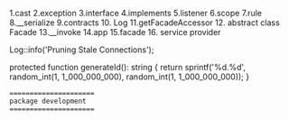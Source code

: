 <!-- Topic to learn -->
1.cast
2.exception
3.interface
4.implements
5.listener
6.scope
7.rule
8.__serialize
9.contracts
10. Log
11.getFacadeAccessor
12. abstract class Facade
13.__invoke
14.app
15.facade
16. service provider


 Log::info('Pruning Stale Connections');

 protected function generateId(): string
    {
        return sprintf('%d.%d', random_int(1, 1_000_000_000), random_int(1, 1_000_000_000));
    }


    =====================
    package development
    =====================